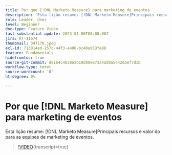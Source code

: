 ```yaml
---
title: Por que [!DNL Marketo Measure] para marketing de eventos
description: 'Esta lição resume: [!DNL Marketo Measure]Principais recursos e valor do para as equipes de marketing de eventos.'
role: Leader, User
level: Beginner
doc-type: Feature Video
last-substantial-update: 2023-01-06T00:00:00Z
jira: KT-11674
thumbnail: 347178.jpeg
exl-id: 713014ed-257c-44f3-a406-bc40e953fe88
feature: Fundamentals
hidefromtoc: true
source-git-commit: d8164c4838e2b10d80e873a4ad8a5442daef7d1b
workflow-type: tm+mt
source-wordcount: '0'
ht-degree: 0%

---
```


# Por que [!DNL Marketo Measure] para marketing de eventos

Esta lição resume: [!DNL Marketo Measure]Principais recursos e valor do para as equipes de marketing de eventos.

>[!VIDEO](https://video.tv.adobe.com/v/347178/?learn=on){transcript=true}
